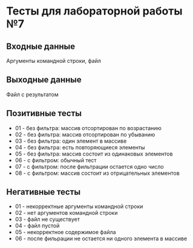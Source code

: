 # Тесты для лабораторной работы №7

## Входные данные
Аргументы командной строки, файл

## Выходные данные
Файл с результатом

## Позитивные тесты
- 01 - без фильтра: массив отсортирован по возрастанию
- 02 - без фильтра: массив отсортирован по убыванию
- 03 - без фильтра: один элемент в массиве
- 04 - без фильтра: есть повторяющиеся элементы
- 05 - без фильтра: массив состоит из одинаковых элементов
- 06 - с фильтром: обычный тест
- 07 - с фильтром: после фильтрации остается одно число
- 08 - с фильтром: массив состоит из отрицательных элементов

## Негативные тесты
- 01 - некорректные аргументы командной строки
- 02 - нет аргументов командной строки
- 03 - файл не существует
- 04 - файл пустой
- 05 - некорректное содержимое файла
- 06 - после фильрации не остается ни одного элемента в массиве